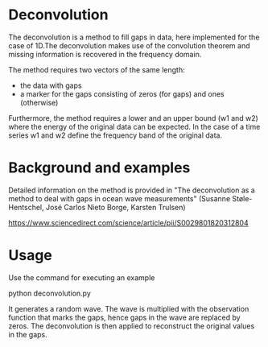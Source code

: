# Deconvolution

The deconvolution is a method to fill gaps in data, here implemented for the case of 1D.The deconvolution makes use of the convolution theorem and missing information is recovered in the frequency domain.

The method requires two vectors of the same length: 
- the data with gaps
- a marker for the gaps consisting of zeros (for gaps) and ones (otherwise)

Furthermore, the method requires a lower and an upper bound (w1 and w2) where the energy of the original data can be expected. In the case of a time series w1 and w2 define the frequency band of the original data. 


# Background and examples
Detailed information on the method is provided in 
"The deconvolution as a method to deal with gaps in ocean wave measurements" (Susanne Støle-Hentschel, José Carlos Nieto Borge, Karsten Trulsen)

https://www.sciencedirect.com/science/article/pii/S0029801820312804

# Usage 
Use the command for executing an example

python deconvolution.py

It generates a random wave. The wave is multiplied with the observation function that marks the gaps, hence gaps in the wave are replaced by zeros. The deconvolution is then applied to reconstruct the original values in the gaps. 

